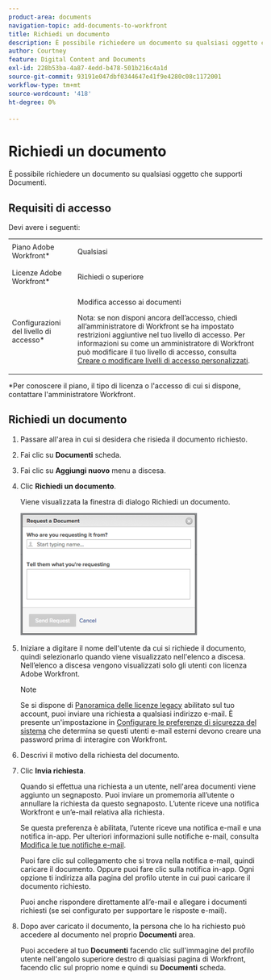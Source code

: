 ```yaml
---
product-area: documents
navigation-topic: add-documents-to-workfront
title: Richiedi un documento
description: È possibile richiedere un documento su qualsiasi oggetto che supporti Documenti.
author: Courtney
feature: Digital Content and Documents
exl-id: 228b53ba-4a87-4edd-b478-501b216c4a1d
source-git-commit: 93191e047dbf0344647e41f9e4280c08c1172001
workflow-type: tm+mt
source-wordcount: '418'
ht-degree: 0%

---
```


# Richiedi un documento

È possibile richiedere un documento su qualsiasi oggetto che supporti Documenti.

## Requisiti di accesso

Devi avere i seguenti:

<table style="table-layout:auto"> 
 <col> 
 <col> 
 <tbody> 
  <tr> 
   <td role="rowheader">Piano Adobe Workfront*</td> 
   <td> <p> Qualsiasi</p> </td> 
  </tr> 
  <tr> 
   <td role="rowheader">Licenze Adobe Workfront*</td> 
   <td> <p>Richiedi o superiore</p> </td> 
  </tr> 
  <tr> 
   <td role="rowheader">Configurazioni del livello di accesso*</td> 
   <td> <p>Modifica accesso ai documenti</p> <p>Nota: se non disponi ancora dell’accesso, chiedi all’amministratore di Workfront se ha impostato restrizioni aggiuntive nel tuo livello di accesso. Per informazioni su come un amministratore di Workfront può modificare il tuo livello di accesso, consulta <a href="../../administration-and-setup/add-users/configure-and-grant-access/create-modify-access-levels.md" class="MCXref xref">Creare o modificare livelli di accesso personalizzati</a>.</p> </td> 
  </tr> 
 </tbody> 
</table>

&#42;Per conoscere il piano, il tipo di licenza o l&#39;accesso di cui si dispone, contattare l&#39;amministratore Workfront.

## Richiedi un documento

1. Passare all&#39;area in cui si desidera che risieda il documento richiesto.
1. Fai clic su **Documenti** scheda. 
1. Fai clic su **Aggiungi nuovo** menu a discesa.

1. Clic **Richiedi un documento**.

   Viene visualizzata la finestra di dialogo Richiedi un documento.

   ![document_request.png](assets/document-request-350x242.png)

1. Iniziare a digitare il nome dell&#39;utente da cui si richiede il documento, quindi selezionarlo quando viene visualizzato nell&#39;elenco a discesa. Nell’elenco a discesa vengono visualizzati solo gli utenti con licenza Adobe Workfront.

   >[!NOTE]
   >
   >Se si dispone di [Panoramica delle licenze legacy](../../administration-and-setup/add-users/access-levels-and-object-permissions/wf-licenses.md) abilitato sul tuo account, puoi inviare una richiesta a qualsiasi indirizzo e-mail. È presente un&#39;impostazione in [Configurare le preferenze di sicurezza del sistema](../../administration-and-setup/manage-workfront/security/configure-security-preferences.md) che determina se questi utenti e-mail esterni devono creare una password prima di interagire con Workfront. 

1. Descrivi il motivo della richiesta del documento.
1. Clic **Invia richiesta**.

   Quando si effettua una richiesta a un utente, nell&#39;area documenti viene aggiunto un segnaposto. Puoi inviare un promemoria all’utente o annullare la richiesta da questo segnaposto. L’utente riceve una notifica Workfront e un’e-mail relativa alla richiesta.

   Se questa preferenza è abilitata, l’utente riceve una notifica e-mail e una notifica in-app. Per ulteriori informazioni sulle notifiche e-mail, consulta [Modifica le tue notifiche e-mail](../../workfront-basics/using-notifications/activate-or-deactivate-your-own-event-notifications.md).

   Puoi fare clic sul collegamento che si trova nella notifica e-mail, quindi caricare il documento. Oppure puoi fare clic sulla notifica in-app. Ogni opzione ti indirizza alla pagina del profilo utente in cui puoi caricare il documento richiesto.

   Puoi anche rispondere direttamente all’e-mail e allegare i documenti richiesti (se sei configurato per supportare le risposte e-mail).

1. Dopo aver caricato il documento, la persona che lo ha richiesto può accedere al documento nel proprio **Documenti** area.

   Puoi accedere al tuo **Documenti** facendo clic sull&#39;immagine del profilo utente nell&#39;angolo superiore destro di qualsiasi pagina di Workfront, facendo clic sul proprio nome e quindi su **Documenti** scheda.
